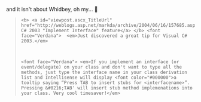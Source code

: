 and it isn't about Whidbey, oh my... 🙂

<blockquote dir="ltr" style="MARGIN-RIGHT: 0px">
  
    <b> <a id="viewpost.ascx_TitleUrl" href="http://weblogs.asp.net/markda/archive/2004/06/16/157685.aspx">Visual C# 2003 "Implement Interface" feature</a> </b> <font face="Verdana">  <em>Just discovered a great tip for Visual C# 2003.</em> 
  
  
  
    <font face="Verdana"> <em>If you implement an interface (or event/delegate) on your class and don't want to type all the methods, just type the interface name in your class derivation list and Intellisense will display <font color="#000000">a tooltip saying “Press TAB to insert stubs for <interfacename>”. Pressing &#8216;TAB' will insert stub method implemenations into your class. Very cool timesaver!</em> 
  
</blockquote>